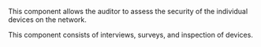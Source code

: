 This component allows the auditor to assess the security of the individual devices on the network.

This component consists of interviews, surveys, and inspection of devices.
